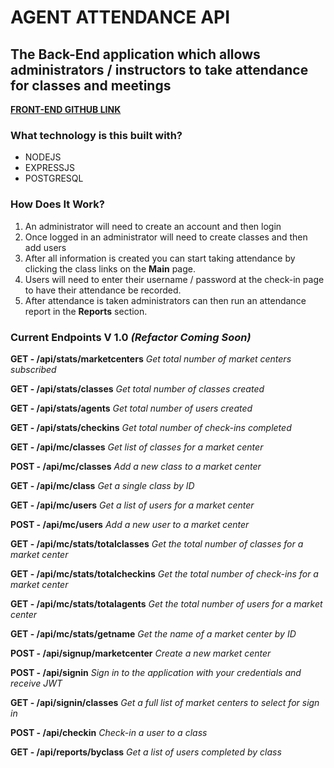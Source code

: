# AGENT ATTENDANCE API

## The Back-End application which allows administrators / instructors to take attendance for classes and meetings

**[FRONT-END GITHUB LINK](https://github.com/rybo9000/AgentAttendance)**

### What technology is this built with?

- NODEJS
- EXPRESSJS
- POSTGRESQL

### How Does It Work?

1. An administrator will need to create an account and then login
2. Once logged in an administrator will need to create classes and then add users
3. After all information is created you can start taking attendance by clicking the class links on the **Main** page.
4. Users will need to enter their username / password at the check-in page to have their attendance be recorded.
5. After attendance is taken administrators can then run an attendance report in the **Reports** section.

### Current Endpoints V 1.0 *(Refactor Coming Soon)*

**GET - /api/stats/marketcenters**
*Get total number of market centers subscribed*

**GET - /api/stats/classes**
*Get total number of classes created*

**GET - /api/stats/agents**
*Get total number of users created*

**GET - /api/stats/checkins**
*Get total number of check-ins completed*

**GET - /api/mc/classes**
*Get list of classes for a market center*

**POST - /api/mc/classes**
*Add a new class to a market center*

**GET - /api/mc/class**
*Get a single class by ID*

**GET - /api/mc/users**
*Get a list of users for a market center*

**POST - /api/mc/users**
*Add a new user to a market center*

**GET - /api/mc/stats/totalclasses**
*Get the total number of classes for a market center*

**GET - /api/mc/stats/totalcheckins**
*Get the total number of check-ins for a market center*

**GET - /api/mc/stats/totalagents**
*Get the total number of users for a market center*

**GET - /api/mc/stats/getname**
*Get the name of a market center by ID*

**POST - /api/signup/marketcenter**
*Create a new market center*

**POST - /api/signin**
*Sign in to the application with your credentials and receive JWT*

**GET - /api/signin/classes**
*Get a full list of market centers to select for sign in*

**POST - /api/checkin**
*Check-in a user to a class*

**GET - /api/reports/byclass**
*Get a list of users completed by class*